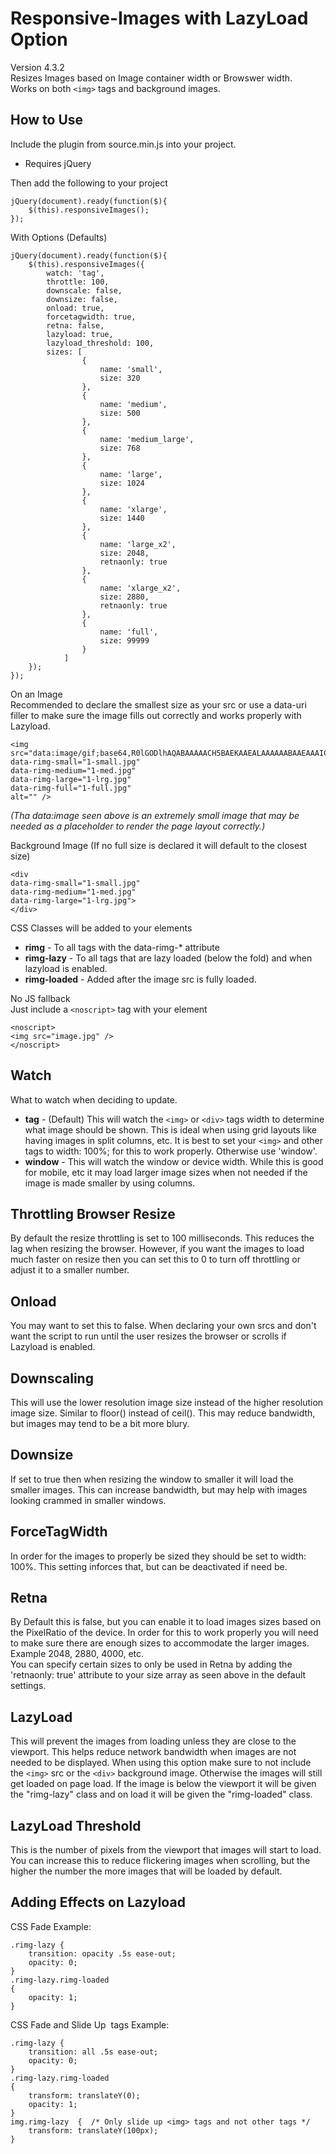 # Responsive-Images  with LazyLoad Option
Version 4.3.2  
Resizes Images based on Image container width or Browswer width.  
Works on both ```<img>``` tags and background images.


## How to Use
Include the plugin from source.min.js into your project.  
* Requires jQuery

Then add the following to your project  
```
jQuery(document).ready(function($){
	$(this).responsiveImages();
});
```

With Options  (Defaults)

```
jQuery(document).ready(function($){
	$(this).responsiveImages({
		watch: 'tag',
		throttle: 100,
		downscale: false,
		downsize: false,
		onload: true,
		forcetagwidth: true,
		retna: false,
		lazyload: true,
		lazyload_threshold: 100,
		sizes: [
	    		{
	    			name: 'small',
	    			size: 320
	    		},
	    		{
	    			name: 'medium',
	    			size: 500
	    		},
	    		{
	    			name: 'medium_large',
	    			size: 768
	    		},
	    		{
	    			name: 'large',
	    			size: 1024
	    		},
	    		{
	    			name: 'xlarge',
	    			size: 1440
	    		},
	    		{
	    			name: 'large_x2',
	    			size: 2048,
	    			retnaonly: true
	    		},
	    		{
	    			name: 'xlarge_x2',
	    			size: 2880,
	    			retnaonly: true
	    		},
	    		{
	    			name: 'full',
	    			size: 99999
	    		}
	    	]
	});
});
```

On an Image  
Recommended to declare the smallest size as your src or use a data-uri filler to make sure the image fills out correctly and works properly with Lazyload.  
```  
<img 
src="data:image/gif;base64,R0lGODlhAQABAAAAACH5BAEKAAEALAAAAAABAAEAAAICTAEAOw==" 
data-rimg-small="1-small.jpg"   
data-rimg-medium="1-med.jpg"   
data-rimg-large="1-lrg.jpg"   
data-rimg-full="1-full.jpg"   
alt="" />
```
*(Tha data:image seen above is an extremely small image that may be needed as a placeholder to render the page layout correctly.)*

Background Image (If no full size is declared it will default to the closest size)    
```
<div   
data-rimg-small="1-small.jpg"   
data-rimg-medium="1-med.jpg"   
data-rimg-large="1-lrg.jpg">   
</div>
```

CSS Classes will be added to your elements  
* **rimg** - To all tags with the data-rimg-* attribute
* **rimg-lazy** - To all tags that are lazy loaded (below the fold) and when lazyload is enabled.
* **rimg-loaded** - Added after the image src is fully loaded.


No JS fallback  
Just include a ```<noscript>``` tag with your element
```
<noscript>
<img src="image.jpg" />
</noscript>
```


## Watch
What to watch when deciding to update.  
* **tag** - (Default) This will watch the ```<img>``` or ```<div>``` tags width to determine what image should be shown. This is ideal when using grid layouts like having images in split columns, etc. It is best to set your ```<img>``` and other tags to width: 100%; for this to work properly.  Otherwise use 'window'.
* **window** - This will watch the window or device width.  While this is good for mobile, etc it may load larger image sizes when not needed if the image is made smaller by using columns.

## Throttling Browser Resize
By default the resize throttling is set to 100 milliseconds. This reduces the lag when resizing the browser.
However, if you want the images to load much faster on resize then you can set this to 0 to turn off throttling or adjust it to a smaller number.  

## Onload
You may want to set this to false.  When declaring your own srcs and don't want the script to run until the user resizes the browser or scrolls if Lazyload is enabled.

## Downscaling
This will use the lower resolution image size instead of the higher resolution image size. Similar to floor() instead of ceil().  This may reduce bandwidth, but images may tend to be a bit more blury.

## Downsize
If set to true then when resizing the window to smaller it will load the smaller images.  This can increase bandwidth, but may help with images looking crammed in smaller windows.

## ForceTagWidth
In order for the images to properly be sized they should be set to width: 100%.  This setting inforces that, but can be deactivated if need be.

## Retna
By Default this is false, but you can enable it to load images sizes based on the PixelRatio of the device.  In order for this to work properly you will need to make sure there are enough sizes to accommodate the larger images.  Example 2048, 2880,  4000, etc.  
You can specify certain sizes to only be used in Retna by adding the 'retnaonly: true' attribute to your size array as seen above in the default settings.

## LazyLoad
This will prevent the images from loading unless they are close to the viewport.  This helps reduce network bandwidth when images are not needed to be displayed.  When using this option make sure to not include the ```<img>``` src or the ```<div>``` background image.  Otherwise the images will still get loaded on page load.  If the image is below the viewport it will be given the "rimg-lazy" class and on load it will be given the "rimg-loaded" class.

## LazyLoad Threshold
This is the number of pixels from the viewport that images will start to load.  You can increase this to reduce flickering images when scrolling, but the higher the number the more images that will be loaded by default.


## Adding Effects on Lazyload
CSS Fade Example:
```
.rimg-lazy {
	transition: opacity .5s ease-out;
	opacity: 0;
}
.rimg-lazy.rimg-loaded
{
	opacity: 1;
}
```

CSS Fade and Slide Up <img> tags Example:
```
.rimg-lazy {
	transition: all .5s ease-out;
	opacity: 0;
}
.rimg-lazy.rimg-loaded
{
	transform: translateY(0);
	opacity: 1;
}
img.rimg-lazy  {  /* Only slide up <img> tags and not other tags */
	transform: translateY(100px);
}
```
